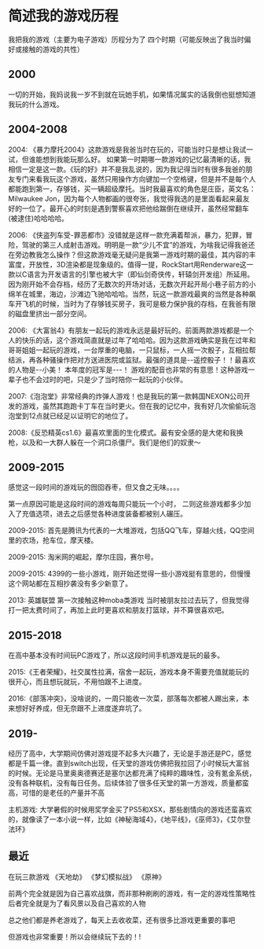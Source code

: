 # 简述我的游戏历程
我把我的游戏（主要为电子游戏）历程分为了 四个时期（可能反映出了我当时偏好或接触的游戏的共性）

## 2000
一切的开始，我妈说我一岁不到就在玩她手机，如果情况属实的话我倒也挺想知道我玩的什么游戏。

## 2004-2008

2004: 《暴力摩托2004》这款游戏是我爸当时在玩的，可能当时只是想让我试一试，但谁能想到我能玩那么好。
如果第一时期哪一款游戏的记忆最清晰的话，我相信一定是这一款。《玩的好》并不是我乱说的，因为我记得当时有很多我爸的朋友专门来看我玩这个游戏，虽然只用操作方向键加一个空格键，但是并不是每个人都能跑到第一，存够钱，买一辆超级摩托。当时我最喜欢的角色是庄臣，英文名：Milwaukee Jon，因为每个人物都画的很夸张，我觉得我选的是里面看起来最友好的一位了。最开心的时刻是遇到警察喜欢把他给踹倒在继续开，虽然经常翻车(被逮住)哈哈哈哈。


2006: 《侠盗列车受-罪恶都市》没错就是这样一款充满着帮派，暴力，犯罪，冒险，驾驶的第三人成射击游戏。明明是一款“少儿不宜”的游戏，为啥我记得我爸还在旁边教我怎么操作？但这款游戏毫无疑问是我第一游戏时期的最佳，其内容的丰富度，开放性，3D渲染都是现象级的。值得一提，RockStart用Renderware这一款以C语言为开发语言的引擎也被大宇（即仙剑奇侠传，轩辕剑开发组）所延用。因为刚开始不会存档，经历了无数次的开场对话，无数次开起开局小巷子前方的小绵羊在城里，海边，沙滩边飞驰哈哈哈。当然，玩这一款游戏最爽的当然是各种飙车开飞机的时候，当时为了存够钱买房子，我可是极力保护我的存档，在我爸有限的磁盘里挤出一部分空间。

2006: 《大富翁4》有朋友一起玩的游戏永远是最好玩的。前面两款游戏都是一个人的快乐的话，这个游戏简直就是过年了哈哈哈。因为这款游戏确实是我在过年和哥哥姐姐一起玩的游戏，一台厚重的电脑，一只鼠标，一人摇一次骰子，互相拉帮结派，再各种骚操作把对方送进医院或监狱。最强的道具是--遥控骰子！！最喜欢的人物是--小美！ 本年度的冠军是---！ 游戏的配音也非常的有意思！这种游戏一辈子也不会过时的吧，只是少了当时陪你一起玩的小伙伴。

2007:《泡泡堂》非常经典的炸弹人游戏！也是我玩的第一款韩国NEXON公司开发的游戏，虽然其跑跑卡丁车在当时更火。但在我的记忆中，我有好几次偷偷玩泡泡堂到12点就已经足以证明它的地位了。

2008:《反恐精英cs1.6》最喜欢里面的生化模式。最有安全感的是大佬和我换枪，以及和一大群人躲在一个洞口杀僵尸。我们是他们的奴隶～

## 2009-2015

感觉这一段时间的游戏玩的囫囵吞枣，但又食之无味。。。。

第一点原因可能是这段时间的游戏每周只能玩一个小时，
二则这些游戏都多少加入了充值选项，进去之后感觉各种进度装备都被别人碾压。

2009-2015: 首先是腾讯为代表的一大堆游戏，包括QQ飞车，穿越火线，QQ空间里的农场，抢车位，摩天楼。

2009-2015: 淘米网的崛起，摩尔庄园，赛尔号。

2009-2015: 4399的一些小游戏，刚开始还觉得一些小游戏挺有意思的，但慢慢这个网站都在互相抄袭没有多少新意了。

2013: 英雄联盟 第一次接触这种moba类游戏 当时被朋友拉过去玩了，但我觉得打一把太费时间了，再加上此时更喜欢和朋友打篮球，并不算很喜欢吧。

## 2015-2018
在高中基本没有时间玩PC游戏了，所以这段时间手机游戏是玩的最多。

2015:《王者荣耀》，社交属性拉满，宿舍一起玩，游戏本身不需要充值就能玩的很开心，而且想玩就玩，不用怕跟不上进度。

2016:《部落冲突》，没啥说的，一周只能收一次菜，部落每次都被人踢出来，本来想好好养成，但无奈跟不上进度遂弃坑了。

## 2019-

经历了高中，大学期间仿佛对游戏提不起多大兴趣了，无论是手游还是PC，感觉都是千篇一律。直到switch出现，任天堂的游戏仿佛把我拉回了小时候玩大富翁的时候。无论是马里奥奥德赛还是塞尔达都充满了纯粹的趣味性，没有氪金系统，没有各种联机，没有每日任务。后续体验了很多任天堂的第一方游戏，质量都蛮高，可惜的是老任的产量并不高

主机游戏: 大学暑假的时候用奖学金买了PS5和XSX，那些剧情向的游戏还蛮喜欢的，就像读了一本小说一样，比如《神秘海域4》，《地平线》，《巫师3》，《艾尔登法环》


## 最近
在玩三款游戏
《天地劫》 《梦幻模拟战》  《原神》

前两个完全就是因为自己喜欢战旗，而非那种刷刷的游戏，有一定的游戏性策略性
后者完全就是为了看风景以及自己喜欢的人物

总之他们都是养老游戏了，每天上去收收菜，还有很多比游戏更重要的事吧



但游戏也非常重要！所以会继续玩下去的！!